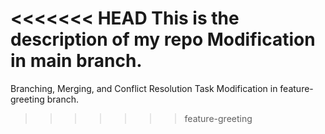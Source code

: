<<<<<<< HEAD
This is the description of my repo
Modification in main branch.
=======
Branching, Merging, and Conflict Resolution Task
Modification in feature-greeting branch.
>>>>>>> feature-greeting
